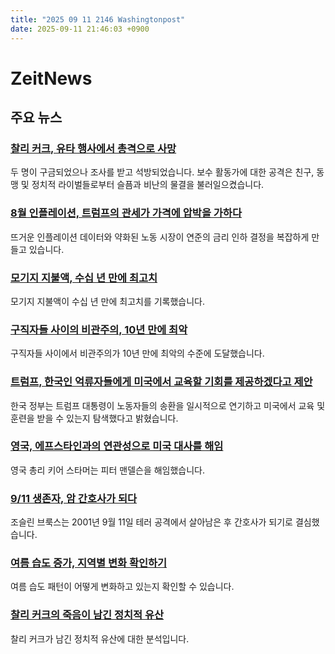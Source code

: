 ```yaml
---
title: "2025 09 11 2146 Washingtonpost"
date: 2025-09-11 21:46:03 +0900
---
```


# ZeitNews
## 주요 뉴스
### [찰리 커크, 유타 행사에서 총격으로 사망](https://www.washingtonpost.com/nation/2025/09/11/charlie-kirk-fatal-shooting-investigation-utah/)
 두 명이 구금되었으나 조사를 받고 석방되었습니다. 보수 활동가에 대한 공격은 친구, 동맹 및 정치적 라이벌들로부터 슬픔과 비난의 물결을 불러일으켰습니다.
### [8월 인플레이션, 트럼프의 관세가 가격에 압박을 가하다](https://www.washingtonpost.com/business/2025/09/11/august-inflation-trump-tariffs/)
 뜨거운 인플레이션 데이터와 약화된 노동 시장이 연준의 금리 인하 결정을 복잡하게 만들고 있습니다.
### [모기지 지불액, 수십 년 만에 최고치](https://www.washingtonpost.com/nation/2025/09/11/mortgage-rent-costs-census/)
 모기지 지불액이 수십 년 만에 최고치를 기록했습니다.
### [구직자들 사이의 비관주의, 10년 만에 최악](https://www.washingtonpost.com/business/2025/09/11/worker-job-hunt-sentiment-unemployment-outlook/)
 구직자들 사이에서 비관주의가 10년 만에 최악의 수준에 도달했습니다.
### [트럼프, 한국인 억류자들에게 미국에서 교육할 기회를 제공하겠다고 제안](https://www.washingtonpost.com/world/2025/09/11/trump-south-korea-hyundai-raid-visas/)
 한국 정부는 트럼프 대통령이 노동자들의 송환을 일시적으로 연기하고 미국에서 교육 및 훈련을 받을 수 있는지 탐색했다고 밝혔습니다.
### [영국, 에프스타인과의 연관성으로 미국 대사를 해임](https://www.washingtonpost.com/world/2025/09/11/uk-withdraws-ambassador-peter-mandelson-epstein/)
 영국 총리 키어 스타머는 피터 맨델슨을 해임했습니다.
### [9/11 생존자, 암 간호사가 되다](https://www.washingtonpost.com/lifestyle/2025/09/11/911-survivor-becomes-cancer-nurse/)
 조슬린 브룩스는 2001년 9월 11일 테러 공격에서 살아남은 후 간호사가 되기로 결심했습니다.
### [여름 습도 증가, 지역별 변화 확인하기](https://www.washingtonpost.com/climate-environment/interactive/2025/summer-humidity-increasing-maps/)
 여름 습도 패턴이 어떻게 변화하고 있는지 확인할 수 있습니다.
### [찰리 커크의 죽음이 남긴 정치적 유산](https://www.washingtonpost.com/politics/2025/09/11/movement-charlie-kirk-leaves-behind/)
 찰리 커크가 남긴 정치적 유산에 대한 분석입니다.